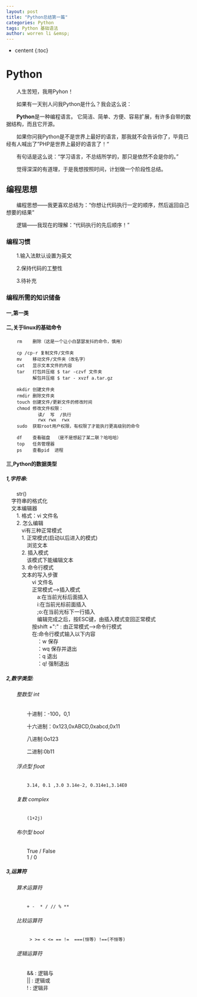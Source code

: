 ```yaml
---
layout: post
title: "Python总结第一篇"
categories: Python
tags: Python 基础语法
author: worren li &emsp;
---
```


* centent
{:toc}

# Python

&emsp;&emsp;人生苦短，我用Pyhon！

&emsp;&emsp;如果有一天别人问我Python是什么？我会这么说：

&emsp;&emsp;**Python**是一种编程语言。 它简洁、简单、方便、容易扩展，有许多自带的数据结构，而且它开源。

&emsp;&emsp;如果你问我Python是不是世界上最好的语言，那我就不会告诉你了，毕竟已经有人喊出了”PHP是世界上最好的语言了！“


&emsp;&emsp;有句话是这么说：“学习语言，不总结所学的，那只是依然不会是你的。”

&emsp;&emsp;觉得深深的有道理，于是我想按照时间，计划做一个阶段性总结。

## 编程思想

&emsp;&emsp;编程思想——我更喜欢总结为：“你想让代码执行一定的顺序，然后返回自己想要的结果”

&emsp;&emsp;逻辑——我现在的理解：“代码执行的先后顺序！”

### 编程习惯

&emsp;&emsp;1.输入法默认设置为英文

&emsp;&emsp;2.保持代码的工整性

&emsp;&emsp;3.待补充


### 编程所需的知识储备
####  一,第一类
####  二,关于linux的基础命令

		rm    删除（这是一个让小白瑟瑟发抖的命令，慎用）
		
		cp /cp-r 复制文件/文件夹
		mv    移动文件/文件夹（改名字）
		cat   显示文本文件的内容
		tar   打包并压缩 $ tar -czvf 文件夹
			  解包并压缩 $ tar - xvzf a.tar.gz
		
		mkdir 创建文件夹
		rmdir 删除文件夹
		touch 创建文件/更新文件的修改时间
		chmod 修改文件权限：
				读/  写  /执行
				rwx rwx  rwx
		sudo  获取root用户权限，有权限了才能执行更高级别的命令
		
		df    查看磁盘  （是不是想起了某二联？哈哈哈）
		top   任务管理器
		ps    查看pid  进程


#### 三,Python的数据类型  
##### 1,字符串:   
&emsp;&emsp;str()  
&emsp;字符串的格式化  
&emsp;文本编辑器  
&emsp;&emsp;1. 格式：vi 文件名  
&emsp;&emsp;2. 怎么编辑  
&emsp;&emsp;&emsp;vi有三种正常模式  
&emsp;&emsp;&emsp;1. 正常模式(启动以后进入的模式)  
&emsp;&emsp;&emsp;&emsp;浏览文本  
&emsp;&emsp;&emsp;2. 插入模式  
&emsp;&emsp;&emsp;&emsp;该模式下能编辑文本  
&emsp;&emsp;&emsp;3. 命令行模式  
&emsp;&emsp;&emsp;文本的写入步骤  
&emsp;&emsp;&emsp;&emsp;&emsp;vi 文件名  
&emsp;&emsp;&emsp;&emsp;&emsp;正常模式-->插入模式  
&emsp;&emsp;&emsp;&emsp;&emsp;&emsp;a:在当前光标后面插入  
&emsp;&emsp;&emsp;&emsp;&emsp;&emsp;i:在当前光标前面插入  
&emsp;&emsp;&emsp;&emsp;&emsp;&emsp;;o:在当前光标下一行插入  
&emsp;&emsp;&emsp;&emsp;&emsp;&emsp;编辑完成之后，按ESC键，由插入模式变回正常模式  
&emsp;&emsp;&emsp;&emsp;&emsp;按shift +":" : 由正常模式-->命令行模式  
&emsp;&emsp;&emsp;&emsp;&emsp;在:命令行模式输入以下内容  
&emsp;&emsp;&emsp;&emsp;&emsp;&emsp;：w 保存  
&emsp;&emsp;&emsp;&emsp;&emsp;&emsp;：wq 保存并退出  
&emsp;&emsp;&emsp;&emsp;&emsp;&emsp;：q 退出  
&emsp;&emsp;&emsp;&emsp;&emsp;&emsp;：q! 强制退出  


##### 2,数字类型:  
###### &emsp;&emsp;整数型 int 

&emsp;&emsp;&emsp;&emsp;十进制：-100，0,1  

&emsp;&emsp;&emsp;&emsp;十六进制：0x123,0xABCD,0xabcd,0x11  

&emsp;&emsp;&emsp;&emsp;八进制:0o123  

&emsp;&emsp;&emsp;&emsp;二进制:0b11  

###### &emsp;&emsp;浮点型 float  
&emsp;&emsp;&emsp;&emsp;` 3.14, 0.1 ,3.0 3.14e-2, 0.314e1,3.14E0 `  

###### &emsp;&emsp;复数 complex  
&emsp;&emsp;&emsp;&emsp;` (1+2j) `  

###### &emsp;&emsp;布尔型 bool  
&emsp;&emsp;&emsp;&emsp;True / False  
&emsp;&emsp;&emsp;&emsp;1   /   0

##### 3,运算符  
###### &emsp;&emsp;算术运算符  
&emsp;&emsp;&emsp;&emsp;` + -  * / // % ** `

###### &emsp;&emsp;比较运算符  
&emsp;&emsp;&emsp;&emsp;` > >= < <= == !=  ===(恒等) !==(不恒等)`

###### &emsp;&emsp;逻辑运算符  
&emsp;&emsp;&emsp;&emsp;&& : 逻辑与  
&emsp;&emsp;&emsp;&emsp;|| : 逻辑或  
&emsp;&emsp;&emsp;&emsp;!  : 逻辑非


















